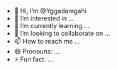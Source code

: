 - 👋 Hi, I’m @Yggadamgahi
- 👀 I’m interested in ...
- 🌱 I’m currently learning ...
- 💞️ I’m looking to collaborate on ...
- 📫 How to reach me ...
- 😄 Pronouns: ...
- ⚡ Fun fact: ...

<!---
Yggadamgahi/Yggadamgahi is a ✨ special ✨ repository because its `README.md` (this file) appears on your GitHub profile.
You can click the Preview link to take a look at your changes.
--->
